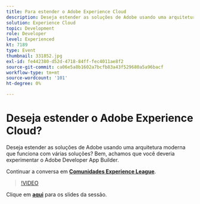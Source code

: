 ```yaml
---
title: Para estender o Adobe Experience Cloud
description: Deseja estender as soluções de Adobe usando uma arquitetura moderna que funciona com várias soluções? Bem, achamos que você deveria experimentar o Adobe Developer App Builder. Esta sessão foi entregue como parte do evento Conteúdo do Adobe Developers Live.
solution: Experience Cloud
topic: Development
role: Developer
level: Experienced
kt: 7189
type: Event
thumbnail: 331852.jpg
exl-id: fe442380-d52d-4718-84ff-fec4011ae8f2
source-git-commit: ca06e5a8b1602a7bcfb83a43f529680a5a96bacf
workflow-type: tm+mt
source-wordcount: '101'
ht-degree: 0%

---
```


# Deseja estender o Adobe Experience Cloud?

Deseja estender as soluções de Adobe usando uma arquitetura moderna que funciona com várias soluções? Bem, achamos que você deveria experimentar o Adobe Developer App Builder.

Continuar a conversa em **[Comunidades Experience League](http://adobe.ly/36Yd3v6)**.

>[!VIDEO](https://video.tv.adobe.com/v/331852/?quality=12&learn=on&hidetitle=true)

Clique em **[aqui](/help/adobe-developers-live/assets/extend-experience-cloud.pdf)** para os slides da sessão.
